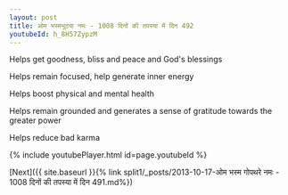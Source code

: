 ```yaml
---
layout: post
title: ओम भस्मभूठया नमः - 1008 दिनों की तपस्या में दिन 492
youtubeId: h_8H57ZypzM
---
```

 
 
Helps get goodness, bliss and peace and God's blessings
 
Helps remain focused, help generate inner energy 
 
Helps boost physical and mental health 
 
Helps remain grounded and generates a sense of gratitude towards the greater power 
 
Helps reduce bad karma
 
 
 
 


{% include youtubePlayer.html id=page.youtubeId %}
 
[Next]({{ site.baseurl }}{% link  split1/_posts/2013-10-17-ओम भस्म गोपथरे नमः - 1008 दिनों की तपस्या में दिन 491.md%})
 
